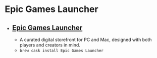 # Epic Games Launcher
- [Epic Games Launcher](https://www.epicgames.com/)
  - 
  - A curated digital storefront for PC and Mac, designed with both players and creators in mind.
  - `brew cask install Epic Games Launcher`
